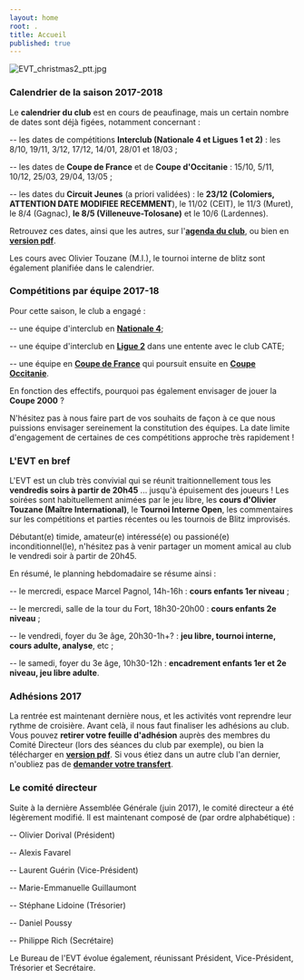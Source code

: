 ```yaml
---
layout: home
root: .
title: Accueil
published: true
---
```


![EVT_christmas2_ptt.jpg]({{site.baseurl}}/photos/EVT_christmas2_ptt.jpg)



### Calendrier de la saison 2017-2018 ###

Le **calendrier du club** est en cours de peaufinage, mais un certain nombre de dates sont déjà figées, notamment concernant : 

-- les dates de compétitions **Interclub (Nationale 4 et Ligues 1 et 2)** : les 8/10, 19/11, 3/12, 17/12, 14/01, 28/01 et 18/03 ;

-- les dates de **Coupe de France** et de **Coupe d'Occitanie** : 15/10, 5/11, 10/12, 25/03, 29/04, 13/05 ;

-- les dates du **Circuit Jeunes** (a priori validées) : le **23/12 (Colomiers, ATTENTION DATE MODIFIEE RECEMMENT**), le 11/02 (CEIT), le 11/3 (Muret), le 8/4 (Gagnac), **le 8/5 (Villeneuve-Tolosane)** et le 10/6 (Lardennes).

Retrouvez ces dates, ainsi que les autres, sur l'[**agenda du club**](http://echiquier-villeneuve-tolosane.github.io/calendar.html "calendrier EVT"), ou bien en [**version pdf**](http://echiquier-villeneuve-tolosane.github.io/documents/calendrier-EVT-2017-2018.pdf "calendrier pdf").

Les cours avec Olivier Touzane (M.I.), le tournoi interne de blitz sont également planifiée dans le calendrier.


### Compétitions par équipe 2017-18 ###

Pour cette saison, le club a engagé :

-- une équipe d'interclub en **[Nationale 4](http://www.echecs.asso.fr/Equipes.aspx?Groupe=85 "Nationale 4 / Groupe Occitanie Sud-Ouest")**;

-- une équipe d'interclub en **[Ligue 2](http://www.echecs.asso.fr/Equipes.aspx?Groupe=1300 "Ligue 2 / Groupe A")** dans une entente avec le club CATE;

-- une équipe en **[Coupe de France](http://www.echecs.asso.fr/Equipes.aspx?Groupe=2008)** qui poursuit ensuite en **[Coupe Occitanie](http://www.echecs.asso.fr/Equipes.aspx?Groupe=1513)**.

En fonction des effectifs, pourquoi pas également envisager de jouer la **Coupe 2000** ?

N'hésitez pas à nous faire part de vos souhaits de façon à ce que nous puissions envisager sereinement la constitution des équipes. La date limite d'engagement de certaines de ces compétitions approche très rapidement !

### L'EVT en bref ###

L'EVT est un club très convivial qui se réunit traitionnellement tous les **vendredis soirs à partir de 20h45** ... jusqu'à épuisement des joueurs ! Les soirées sont habituellement animées par le jeu libre, les **cours d'Olivier Touzane (Maître International)**, le **Tournoi Interne Open**, les commentaires sur les compétitions et parties récentes ou les tournois de Blitz improvisés.

Débutant(e) timide, amateur(e) intéressé(e) ou passioné(e) inconditionnel(le), n'hésitez pas à venir partager un moment amical au club le vendredi soir à partir de 20h45.

En résumé, le planning hebdomadaire se résume ainsi :

-- le mercredi, espace Marcel Pagnol, 14h-16h : **cours enfants 1er niveau** ;

-- le mercredi, salle de la tour du Fort, 18h30-20h00 : **cours enfants 2e niveau** ;

-- le vendredi, foyer du 3e âge, 20h30-1h+? : **jeu libre, tournoi interne, cours adulte, analyse**, etc ;

-- le samedi, foyer du 3e âge, 10h30-12h : **encadrement enfants 1er et 2e niveau, jeu libre adulte**.

### Adhésions 2017 ###

La rentrée est maintenant dernière nous, et les activités vont reprendre leur rythme de croisière. Avant celà, il nous faut finaliser les adhésions au club. Vous pouvez **retirer votre feuille d'adhésion** auprès des membres du Comité Directeur (lors des séances du club par exemple), ou bien la télécharger en [**version pdf**](http://echiquier-villeneuve-tolosane.github.io/documents/Bulletin_adhesion_2017.pdf "Fiche d'adhésion"). Si vous étiez dans un autre club l'an dernier, n'oubliez pas de [**demander votre transfert**](http://www.echecs.asso.fr/Actu.aspx?Ref=6171 "transfert").

### Le comité directeur ###

Suite à la dernière Assemblée Générale (juin 2017), le comité directeur a été légèrement modifié. Il est maintenant composé de (par ordre alphabétique) :

-- Olivier Dorival (Président)

-- Alexis Favarel

-- Laurent Guérin (Vice-Président)

-- Marie-Emmanuelle Guillaumont

-- Stéphane Lidoine (Trésorier)

-- Daniel Poussy

-- Philippe Rich (Secrétaire)

Le Bureau de l'EVT évolue également, réunissant Président, Vice-Président, Trésorier et Secrétaire.
